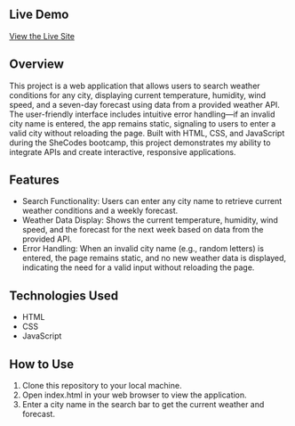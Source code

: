 ## Live Demo

[View the Live Site ](https://weatherrsearch-app.netlify.app)

## **Overview**

This project is a web application that allows users to search weather conditions for any city, displaying current temperature, humidity, wind speed, and a seven-day forecast using data from a provided weather API. The user-friendly interface includes intuitive error handling—if an invalid city name is entered, the app remains static, signaling to users to enter a valid city without reloading the page. Built with HTML, CSS, and JavaScript during the SheCodes bootcamp, this project demonstrates my ability to integrate APIs and create interactive, responsive applications.

## **Features**

- Search Functionality: Users can enter any city name to retrieve current weather conditions and a weekly forecast.
- Weather Data Display: Shows the current temperature, humidity, wind speed, and the forecast for the next week based on data from the provided API.
- Error Handling: When an invalid city name (e.g., random letters) is entered, the page remains static, and no new weather data is displayed, indicating the need for a valid input without reloading the page.

## **Technologies Used**

- HTML
- CSS
- JavaScript

## **How to Use**

1. Clone this repository to your local machine.
2. Open index.html in your web browser to view the application.
3. Enter a city name in the search bar to get the current weather and forecast.
